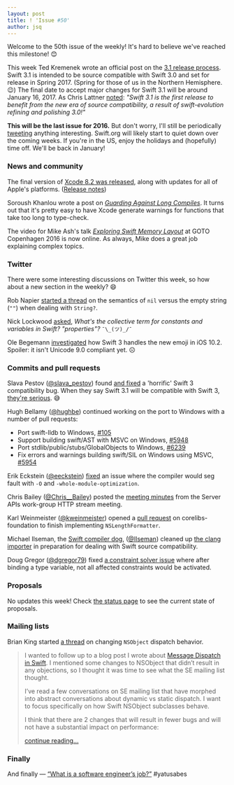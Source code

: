 ```yaml
---
layout: post
title: ! 'Issue #50'
author: jsq
---
```


Welcome to the 50th issue of the weekly! It's hard to believe we've reached this milestone! 😊

This week Ted Kremenek wrote an official post on the [3.1 release process](https://swift.org/blog/swift-3-1-release-process/). Swift 3.1 is intended to be source compatible with Swift 3.0 and set for release in Spring 2017. (Spring for those of us in the Northern Hemisphere. 😉) The final date to accept major changes for Swift 3.1 will be around January 16, 2017. As Chris Lattner [noted](https://twitter.com/clattner_llvm/status/807368728048324608): *"Swift 3.1 is the first release to benefit from the new era of source compatibility, a result of swift-evolution refining and polishing 3.0!"*

**This will be the last issue for 2016.** But don't worry, I'll still be periodically [tweeting](https://twitter.com/swiftlybrief) anything interesting. Swift.org will likely start to quiet down over the coming weeks. If you're in the US, enjoy the holidays and (hopefully) time off. We'll be back in January!

<!--excerpt-->

### News and community

The final version of [Xcode 8.2 was released](https://developer.apple.com/news/?id=12122016a), along with updates for all of Apple's platforms. ([Release notes](https://developer.apple.com/library/content/releasenotes/DeveloperTools/RN-Xcode/Introduction.html))

Soroush Khanlou wrote a post on [*Guarding Against Long Compiles*](http://khanlou.com/2016/12/guarding-against-long-compiles/). It turns out that it's pretty easy to have Xcode generate warnings for functions that take too long to type-check.

The video for Mike Ash's talk [*Exploring Swift Memory Layout*](https://realm.io/news/goto-mike-ash-exploring-swift-memory-layout/) at GOTO Copenhagen 2016 is now online. As always, Mike does a great job explaining complex topics.

### Twitter

There were some interesting discussions on Twitter this week, so how about a new section in the weekly? 😄

Rob Napier [started a thread](https://twitter.com/cocoaphony/status/808402924535762944) on the semantics of `nil` versus the empty string (`""`) when dealing with `String?`.

Nick Lockwood [asked](https://twitter.com/nicklockwood/status/808257898296000512), *What's the collective term for constants and variables in Swift? "properties"?* `¯\_(ツ)_/¯`

Ole Begemann [investigated](https://twitter.com/olebegemann/status/808687131543666688) how Swift 3 handles the new emoji in iOS 10.2. Spoiler: it isn't Unicode 9.0 compliant yet. ☹️

### Commits and pull requests

Slava Pestov ([@slava_pestov](https://twitter.com/slava_pestov)) found [and fixed](https://github.com/apple/swift/commit/30c4235193b64050f8110ef5598c7efb4501e0da) a 'horrific' Swift 3 compatibility bug. When they say Swift 3.1 will be compatible with Swift 3, [they're serious](https://twitter.com/jckarter/status/809134772786036736). 😅

Hugh Bellamy ([@hughbe](https://github.com/hughbe)) continued working on the port to Windows with a number of pull requests:

- Port swift-lldb to Windows, [#105](https://github.com/apple/swift-lldb/pull/105)
- Support building swift/AST with MSVC on Windows, [#5948](https://github.com/apple/swift/pull/5948)
- Port stdlib/public/stubs/GlobalObjects to Windows, [#6239](https://github.com/apple/swift/pull/6239)
- Fix errors and warnings building swift/SIL on Windows using MSVC, [#5954](https://github.com/apple/swift/pull/5954)

Erik Eckstein ([@eeckstein](https://github.com/eeckstein)) [fixed](https://github.com/apple/swift/pull/6181) an issue where the compiler would seg fault with `-O` and `-whole-module-optimization`.

Chris Bailey ([@Chris__Bailey](https://twitter.com/Chris__Bailey)) posted the [meeting minutes](https://github.com/swift-server/work-group/pull/58) from the Server APIs work-group HTTP stream meeting.

Karl Weinmeister ([@kweinmeister](https://github.com/kweinmeister)) opened a [pull request](https://github.com/apple/swift-corelibs-foundation/pull/745) on corelibs-foundation to finish implementing `NSLengthFormatter`.

Michael Ilseman, the [Swift compiler dog](https://speakerdeck.com/ayanonagon/contributing-to-swift?slide=11), ([@Ilseman](https://twitter.com/Ilseman)) cleaned up [the clang importer](https://github.com/apple/swift/pull/6278) in preparation for dealing with Swift source compatibility.

Doug Gregor ([@dgregor79](https://twitter.com/dgregor79)) fixed [a constraint solver issue](https://github.com/apple/swift/pull/6294) where after binding a type variable, not all affected constraints would be activated.

### Proposals

No updates this week! Check [the status page](http://apple.github.io/swift-evolution/) to see the current state of proposals.

### Mailing lists

Brian King started [a thread](https://lists.swift.org/pipermail/swift-evolution/Week-of-Mon-20161212/029441.html) on changing `NSObject` dispatch behavior.

> I wanted to follow up to a blog post I wrote about [Message Dispatch in Swift](https://www.raizlabs.com/dev/2016/12/swift-method-dispatch). I mentioned some changes to NSObject that didn’t result in any objections, so I thought it was time to see what the SE mailing list thought.
>
> I’ve read a few conversations on SE mailing list that have morphed into abstract conversations about dynamic vs static dispatch. I want to focus specifically on how Swift NSObject subclasses behave.
>
> I think that there are 2 changes that will result in fewer bugs and
will not have a substantial impact on performance:
>
> [continue reading...](https://lists.swift.org/pipermail/swift-evolution/Week-of-Mon-20161212/029441.html)

### Finally

And finally &mdash; [“What is a software engineer’s job?”](https://twitter.com/NeoNacho/status/808775176863313920) #yatusabes

